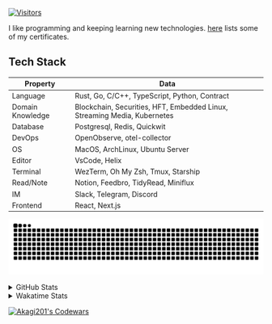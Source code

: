 <!-- markdownlint-disable MD041 MD010 MD033 -->
[![Visitors](https://api.visitorbadge.io/api/daily?path=Akagi201%2FAkagi201&label=Visitors%20Today&countColor=%2337d67a)](https://visitorbadge.io/status?path=Akagi201%2FAkagi201)

I like programming and keeping learning new technologies. [here](https://github.com/Akagi201/blockchain) lists some of my certificates.

## Tech Stack

| Property         	| Data                                                                               	|
|------------------	|------------------------------------------------------------------------------------	|
| Language         	| Rust, Go, C/C++, TypeScript, Python, Contract                                       |
| Domain Knowledge 	| Blockchain, Securities, HFT, Embedded Linux, Streaming Media, Kubernetes            |
| Database         	| Postgresql, Redis, Quickwit                                                         |
| DevOps            | OpenObserve, otel-collector                                                         |
| OS               	| MacOS, ArchLinux, Ubuntu Server                                                     |
| Editor           	| VsCode, Helix                                                                       |
| Terminal          | WezTerm, Oh My Zsh, Tmux, Starship                                                  |
| Read/Note         | Notion, Feedbro, TidyRead, Miniflux                                                 |
| IM               	| Slack, Telegram, Discord                                                            |
| Frontend          | React, Next.js                                                                      |

[![github contribution grid snake animation](https://raw.githubusercontent.com/Akagi201/Akagi201/output/github-contribution-grid-snake.svg#gh-light-mode-only)](https://github.com/Akagi201)

<details>
<summary>GitHub Stats</summary>
  <a href="https://github.com/Akagi201"><img alt="Profile Detail" src="https://raw.githubusercontent.com/Akagi201/Akagi201/master/profile-summary-card-output/dracula/0-profile-details.svg" /></a>
  <a href="https://github.com/Akagi201"><img alt="Github Stats" src="https://raw.githubusercontent.com/Akagi201/Akagi201/master/profile-summary-card-output/dracula/3-stats.svg" /></a>
  <a href="https://github.com/Akagi201"><img alt="Lang By Commits" src="https://raw.githubusercontent.com/Akagi201/Akagi201/master/profile-summary-card-output/dracula/2-most-commit-language.svg" /></a>
</details>

<details>
<summary>Wakatime Stats</summary>
<br>

<!--START_SECTION:waka-->

```txt
From: 25 February 2024 - To: 03 March 2024

Total Time: 45 hrs 22 mins

Other        31 hrs 12 mins  █████████████████▒░░░░░░░   68.78 %
Rust         6 hrs 41 mins   ███▓░░░░░░░░░░░░░░░░░░░░░   14.74 %
sh           4 hrs 6 mins    ██▒░░░░░░░░░░░░░░░░░░░░░░   09.04 %
Markdown     1 hr 46 mins    █░░░░░░░░░░░░░░░░░░░░░░░░   03.92 %
YAML         26 mins         ▒░░░░░░░░░░░░░░░░░░░░░░░░   00.97 %
JSON         19 mins         ▒░░░░░░░░░░░░░░░░░░░░░░░░   00.73 %
TOML         19 mins         ▒░░░░░░░░░░░░░░░░░░░░░░░░   00.72 %
Go           11 mins         ░░░░░░░░░░░░░░░░░░░░░░░░░   00.41 %
Solidity     5 mins          ░░░░░░░░░░░░░░░░░░░░░░░░░   00.19 %
Bash         4 mins          ░░░░░░░░░░░░░░░░░░░░░░░░░   00.16 %
```

<!--END_SECTION:waka-->

</details>

<a href="https://www.codewars.com/users/Akagi201"><img alt="Akagi201's Codewars" src="https://www.codewars.com/users/Akagi201/badges/small"></a>
